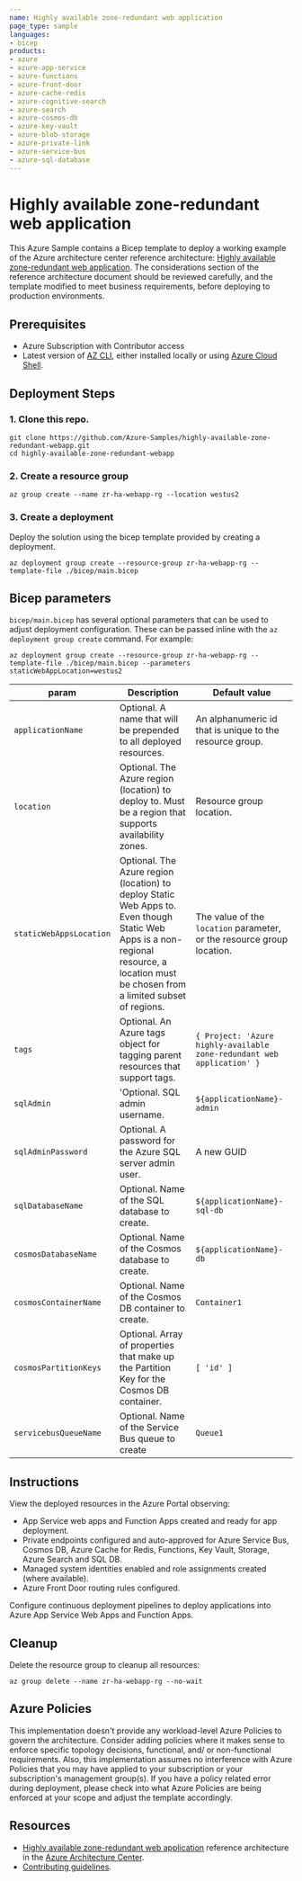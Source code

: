 ```yaml
---
name: Highly available zone-redundant web application
page_type: sample
languages:
- bicep
products:
- azure
- azure-app-service
- azure-functions
- azure-front-door
- azure-cache-redis
- azure-cognitive-search
- azure-search
- azure-cosmos-db
- azure-key-vault
- azure-blob-storage
- azure-private-link
- azure-service-bus
- azure-sql-database
---
```


# Highly available zone-redundant web application

This Azure Sample contains a Bicep template to deploy a working example of the Azure architecture center reference architecture: [Highly available zone-redundant web application][hazrwebapp]. The considerations section of the reference architecture document should be reviewed carefully, and the template modified to meet business requirements, before deploying to production environments.

## Prerequisites

* Azure Subscription with Contributor access
* Latest version of [AZ CLI][azcli], either installed locally or using [Azure Cloud Shell][cloudshell].

## Deployment Steps

### 1. Clone this repo.

```
git clone https://github.com/Azure-Samples/highly-available-zone-redundant-webapp.git
cd highly-available-zone-redundant-webapp
```

### 2. Create a resource group

```
az group create --name zr-ha-webapp-rg --location westus2
```

### 3. Create a deployment

Deploy the solution using the bicep template provided by creating a deployment.

```
az deployment group create --resource-group zr-ha-webapp-rg --template-file ./bicep/main.bicep
```

## Bicep parameters

`bicep/main.bicep` has several optional parameters that can be used to adjust deployment configuration. These can be passed inline with the `az deployment group create` command. For example:

```
az deployment group create --resource-group zr-ha-webapp-rg --template-file ./bicep/main.bicep --parameters staticWebAppLocation=westus2
```

| param | Description | Default value |
| -- | -- | -- |
| `applicationName` | Optional. A name that will be prepended to all deployed resources. | An alphanumeric id that is unique to the resource group. |
| `location` | Optional. The Azure region (location) to deploy to. Must be a region that supports availability zones. | Resource group location. |
| `staticWebAppsLocation` | Optional. The Azure region (location) to deploy Static Web Apps to. Even though Static Web Apps is a non-regional resource, a location must be chosen from a limited subset of regions. | The value of the `location` parameter, or the resource group location. |
| `tags` | Optional. An Azure tags object for tagging parent resources that support tags. | `{ Project: 'Azure highly-available zone-redundant web application' }` |
| `sqlAdmin` | 'Optional. SQL admin username. | `${applicationName}-admin` |
| `sqlAdminPassword` | Optional. A password for the Azure SQL server admin user. | A new GUID |
| `sqlDatabaseName` | Optional. Name of the SQL database to create. | `${applicationName}-sql-db` |
| `cosmosDatabaseName` | Optional. Name of the Cosmos database to create. | `${applicationName}-db` |
| `cosmosContainerName` | Optional. Name of the Cosmos DB container to create. | `Container1` |
| `cosmosPartitionKeys` | Optional. Array of properties that make up the Partition Key for the Cosmos DB container. | `[ 'id' ]` |
| `servicebusQueueName` | Optional. Name of the Service Bus queue to create | `Queue1` |

## Instructions

View the deployed resources in the Azure Portal observing:

* App Service web apps and Function Apps created and ready for app deployment.
* Private endpoints configured and auto-approved for Azure Service Bus, Cosmos DB, Azure Cache for Redis, Functions, Key Vault, Storage, Azure Search and SQL DB.
* Managed system identities enabled and role assignments created (where available).
* Azure Front Door routing rules configured.

Configure continuous deployment pipelines to deploy applications into Azure App Service Web Apps and Function Apps.

## Cleanup

Delete the resource group to cleanup all resources:

```
az group delete --name zr-ha-webapp-rg --no-wait
```

## Azure Policies

This implementation doesn't provide any workload-level Azure Policies to govern the architecture. Consider adding policies where it makes sense to enforce specific topology decisions, functional, and/ or non-functional requirements. Also, this implementation assumes no interference with Azure Policies that you may have applied to your subscription or your subscription's management group(s).  If you have a policy related error during deployment, please check into what Azure Policies are being enforced at your scope and adjust the template accordingly.


## Resources

* [Highly available zone-redundant web application][hazrwebapp] reference architecture in the [Azure Architecture Center][aac].
* [Contributing guidelines](./CONTRIBUTING.md).

<!-- Links -->
[hazrwebapp]:https://learn.microsoft.com/azure/architecture/reference-architectures/app-service-web-app/zone-redundant
[aac]:https://learn.microsoft.com/azure/architecture/
[azcli]:https://learn.microsoft.com/cli/azure/install-azure-cli
[cloudshell]:https://learn.microsoft.com/azure/cloud-shell/overview
